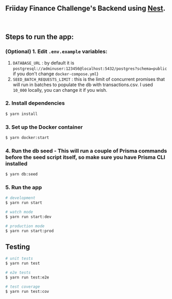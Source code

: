 ## Friiday Finance Challenge's Backend using [Nest](https://github.com/nestjs/nest).

<br/>

## Steps to run the app:

### (Optional) 1. Edit `.env.example` variables:

1. `DATABASE_URL` : by default it is `postgresql://adminuser:123456@localhost:5432/postgres?schema=public` if you don't change `docker-compose.yml`)
2. `SEED_BATCH_REQUESTS_LIMIT` : this is the limit of concurrent promises that will run in batches to populate the db with transactions.csv. I used `10_000` locally, you can change it if you wish.

### 2. Install dependencies

```bash
$ yarn install
```

### 3. Set up the Docker container

```bash
$ yarn docker:start
```

### 4. Run the db seed - This will run a couple of Prisma commands before the seed script itself, so make sure you have Prisma CLI installed

```bash
$ yarn db:seed
```

### 5. Run the app

```bash
# development
$ yarn run start

# watch mode
$ yarn run start:dev

# production mode
$ yarn run start:prod
```

## Testing

```bash
# unit tests
$ yarn run test

# e2e tests
$ yarn run test:e2e

# test coverage
$ yarn run test:cov
```
